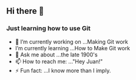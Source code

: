 ## Hi there 👋

### Just learning how to use Git
 

- 🔭 I’m currently working on ...Making Git work
-  I’m currently learning ...How to Make Git work
- 💬 Ask me about ...the late 1900's
- 📫 How to reach me: ..."Hey Juan!"
- ⚡ Fun fact: ...I know more than I imply.



